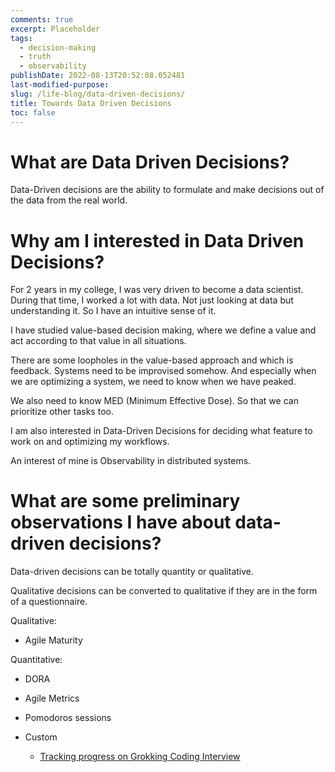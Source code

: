 ```yaml
---
comments: true
excerpt: Placeholder
tags:
  - decision-making
  - truth
  - observability
publishDate: 2022-08-13T20:52:08.052481
last-modified-purpose:
slug: /life-blog/data-driven-decisions/
title: Towards Data Driven Decisions
toc: false
---
```


# What are Data Driven Decisions?

Data-Driven decisions are the ability to formulate and make decisions out of the data from the real world.

# Why am I interested in Data Driven Decisions?

For 2 years in my college, I was very driven to become a data scientist. During that time, I worked a lot with data. Not just looking at data but understanding it. So I have an intuitive sense of it.

I have studied value-based decision making, where we define a value and act according to that value in all situations.

There are some loopholes in the value-based approach and which is feedback. Systems need to be improvised somehow. And especially when we are optimizing a system, we need to know when we have peaked.

We also need to know MED (Minimum Effective Dose). So that we can prioritize other tasks too.

I am also interested in Data-Driven Decisions for deciding what feature to work on and optimizing my workflows.

An interest of mine is Observability in distributed systems.

# What are some preliminary observations I have about data-driven decisions?

Data-driven decisions can be totally quantity or qualitative.

Qualitative decisions can be converted to qualitative if they are in the form of a questionnaire.

Qualitative:

- Agile Maturity

Quantitative:

- DORA
- Agile Metrics
- Pomodoros sessions

- Custom
  - [Tracking progress on Grokking Coding Interview](https://docs.google.com/spreadsheets/d/1YsS40schcRMpdaqmuDj_UhGGv4e0S3N7oDOlrIincpw/edit?usp=sharing)
